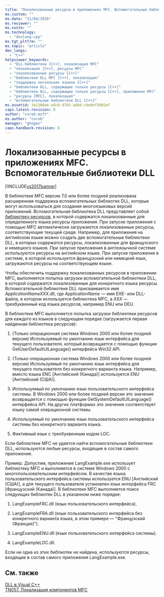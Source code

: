 ```yaml
---
title: "Локализованные ресурсы в приложениях MFC. Вспомогательные библиотеки DLL | Microsoft Docs"
ms.custom: ""
ms.date: "11/04/2016"
ms.reviewer: ""
ms.suite: ""
ms.technology: 
  - "devlang-cpp"
ms.tgt_pltfrm: ""
ms.topic: "article"
dev_langs: 
  - "C++"
helpviewer_keywords: 
  - "DLL-библиотеки [C++], локализация MFC"
  - "локализация [C++], ресурсы MFC"
  - "локализованные ресурсы [C++]"
  - "библиотеки DLL MFC [C++], локализация"
  - "поддержка нескольких языков [C++]"
  - "библиотеки DLL, содержащие только ресурсы [C++]"
  - "библиотеки DLL, содержащие только ресурсы [C++], приложения MFC"
  - "ресурсы [MFC], локализация"
  - "вспомогательные библиотеки DLL [C++]"
ms.assetid: 3a1100ae-a9c8-47b5-adbd-cbedef5992ef
caps.latest.revision: 8
author: "corob-msft"
ms.author: "corob"
manager: "ghogen"
caps.handback.revision: 8
---
```

# Локализованные ресурсы в приложениях MFC. Вспомогательные библиотеки DLL
[!INCLUDE[vs2017banner](../assembler/inline/includes/vs2017banner.md)]

В библиотеке MFC версии 7.0 или более поздней реализована расширенная поддержка вспомогательных библиотек DLL, которые могут использоваться для создания многоязыковых версий приложений.  Вспомогательная библиотека DLL представляет собой [библиотеку ресурсов](../build/creating-a-resource-only-dll.md), в которой содержатся локализованные для определенного языка ресурсы приложения.  При запуске приложения с помощью MFC автоматически загружаются локализованные ресурсы, соответствующие текущей среде.  Например, для приложения на английском языке можно создать две вспомогательные библиотеки DLL, в которых содержатся ресурсы, локализованные для французского и немецкого языков.  При запуске приложения в англоязычной системе используются ресурсы на английском языке.  При запуске приложения в системе, в которой используется французский или немецкий язык, загружаются ресурсы на соответствующем языке.  
  
 Чтобы обеспечить поддержку локализованных ресурсов в приложении MFC, выполняется попытка загрузки вспомогательной библиотеки DLL, в которой содержатся локализованные для конкретного языка ресурсы.  Вспомогательной библиотеке DLL присваивается имя *ApplicationNameXXX*.dll, где *ApplicationName* — имя EXE\- или DLL\-файла, в котором используется библиотека MFC, а *XXX* — трехбуквенный код языка ресурсов, например ENU или DEU.  
  
 В библиотеке MFC выполняется попытка загрузки библиотеки ресурсов для каждого из языков в следующем порядке \(загружается первая найденная библиотека ресурсов\):  
  
1.  \(Только операционная система Windows 2000 или более поздней версии\) Используемый по умолчанию язык интерфейса для текущего пользователя, который возвращается с помощью функции GetUserDefaultUILanguage\(\) интерфейса Win32 API.  
  
2.  \(Только операционная система Windows 2000 или более поздней версии\) Используемый по умолчанию язык интерфейса для текущего пользователя без конкретного варианта языка. Например, вместо языка ENC \[Английский \(Канада\)\] используется ENU \[Английский  \(США\)\].  
  
3.  Используемый по умолчанию язык пользовательского интерфейса системы.  В Windows 2000 или более поздней версии это значение возвращается с помощью функции GetSystemDefaultUILanguage\(\) интерфейса API.  На других платформах это значение соответствует языку самой операционной системы.  
  
4.  Используемый по умолчанию язык пользовательского интерфейса системы без конкретного варианта языка.  
  
5.  Фиктивный язык с трехбуквенным кодом LOC.  
  
 Если библиотеке MFC не удается найти вспомогательные библиотеки DLL, используются любые ресурсы, входящие в состав самого приложения.  
  
 Пример. Допустим, приложение LangExample.exe использует библиотеку MFC и выполняется в системе Windows 2000 с многопользовательским интерфейсом. В качестве языка пользовательского интерфейса системы используется ENU \[Английский  \(США\)\], а для текущего пользователя установлен язык интерфейса FRC \[Французский \(Канада\)\].  В библиотеке MFC выполняется поиск следующих библиотек DLL в указанном ниже порядке:  
  
1.  LangExampleFRC.dll \(язык пользовательского интерфейса\).  
  
2.  LangExampleFRA.dll \(язык пользовательского интерфейса без конкретного варианта языка, в этом примере — "Французский \(Франция\)"\).  
  
3.  LangExampleENU.dll \(язык пользовательского интерфейса системы\).  
  
4.  LangExampleLOC.dll.  
  
 Если ни одна из этих библиотек не найдена, используются ресурсы, входящие в состав самого приложения LangExample.exe.  
  
## См. также  
 [DLL в Visual C\+\+](../build/dlls-in-visual-cpp.md)   
 [TN057. Локализация компонентов MFC](../mfc/tn057-localization-of-mfc-components.md)